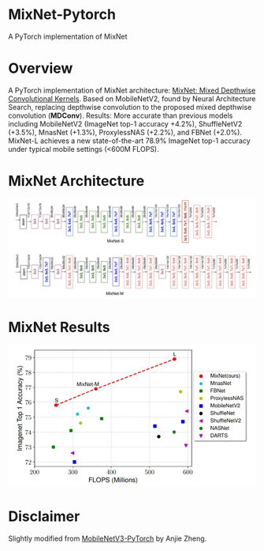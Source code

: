 # MixNet-Pytorch
A PyTorch implementation of MixNet

# Overview
A PyTorch implementation of MixNet architecture: [MixNet: Mixed Depthwise Convolutional Kernels](https://arxiv.org/pdf/1907.09595.pdf).
Based on MobileNetV2, found by Neural Architecture Search, replacing depthwise convolution to the proposed mixed depthwise convolution (**MDConv**).
Results: More accurate than previous models including MobileNetV2 (ImageNet top-1 accuracy +4.2%), ShuffleNetV2 (+3.5%), MnasNet (+1.3%), ProxylessNAS (+2.2%), and FBNet (+2.0%).
MixNet-L achieves a new state-of-the-art 78.9% ImageNet top-1 accuracy under typical mobile settings (<600M FLOPS).

# MixNet Architecture
![Architecture](./assets/mixnet_architecture.JPG)

# MixNet Results
![Results](./assets/mixnet_results.JPG)

# Disclaimer
Slightly modified from [MobileNetV3-PyTorch](https://github.com/AnjieZheng/MobileNetV3-PyTorch) by Anjie Zheng.
